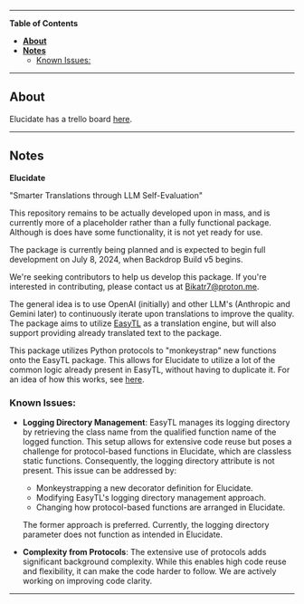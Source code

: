 ---------------------------------------------------------------------------------------------------------------------------------------------------

**Table of Contents**
- [**About**](#about)
- [**Notes**](#notes)
  - [Known Issues:](#known-issues)

---------------------------------------------------------------------------------------------------------------------------------------------------

## **About**<a name="about"></a>

Elucidate has a trello board [here](https://trello.com/b/uOmiU7by/elucidate).

---------------------------------------------------------------------------------------------------------------------------------------------------

## **Notes**<a name="notes"></a>

**Elucidate**

"Smarter Translations through LLM Self-Evaluation"

This repository remains to be actually developed upon in mass, and is currently more of a placeholder rather than a fully functional package. Although is does have some functionality, it is not yet ready for use.

The package is currently being planned and is expected to begin full development on July 8, 2024, when Backdrop Build v5 begins.

We're seeking contributors to help us develop this package. If you're interested in contributing, please contact us at [Bikatr7@proton.me](mailto:Bikatr7@proton.me).

The general idea is to use OpenAI (initially) and other LLM's (Anthropic and Gemini later) to continuously iterate upon translations to improve the quality. The package aims to utilize [EasyTL](https://github.com/Bikatr7/EasyTL) as a translation engine, but will also support providing already translated text to the package.

This package utilizes Python protocols to "monkeystrap" new functions onto the EasyTL package. This allows for Elucidate to utilize a lot of the common logic already present in EasyTL, without having to duplicate it. For an idea of how this works, see [here](/src/elucidate/evaluators/protocols.py).

### Known Issues:

- **Logging Directory Management**: EasyTL manages its logging directory by retrieving the class name from the qualified function name of the logged function. This setup allows for extensive code reuse but   poses a challenge for protocol-based functions in Elucidate, which are classless static functions. Consequently, the logging directory attribute is not present. This issue can be addressed by:
    - Monkeystrapping a new decorator definition for Elucidate.
    - Modifying EasyTL's logging directory management approach.
    - Changing how protocol-based functions are arranged in Elucidate.
   
   The former approach is preferred. Currently, the logging directory parameter does not function as intended in Elucidate.

- **Complexity from Protocols**: The extensive use of protocols adds significant background complexity. While this enables high code reuse and flexibility, it can make the code harder to follow. We are actively working on improving code clarity.

---------------------------------------------------------------------------------------------------------------------------------------------------
